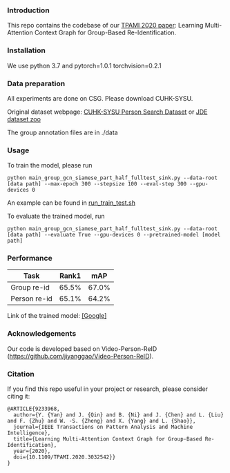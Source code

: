 ### Introduction
This repo contains the codebase of our [TPAMI 2020 paper](https://ieeexplore.ieee.org/document/9233968): Learning Multi-Attention Context Graph for Group-Based Re-Identification.

### Installation
We use python 3.7 and pytorch=1.0.1 torchvision=0.2.1

### Data preparation
All experiments are done on CSG. Please download CUHK-SYSU.

Original dataset webpage: [CUHK-SYSU Person Search Dataset](http://www.ee.cuhk.edu.hk/~xgwang/PS/dataset.html) or [JDE dataset zoo](https://github.com/Zhongdao/Towards-Realtime-MOT/blob/master/DATASET_ZOO.md)

The group annotation files are in ./data

### Usage
To train the model, please run

    python main_group_gcn_siamese_part_half_fulltest_sink.py --data-root [data path] --max-epoch 300 --stepsize 100 --eval-step 300 --gpu-devices 0
    
An example can be found in [run_train_test.sh](https://github.com/daodaofr/group_reid/blob/master/run_train_test.sh)

To evaluate the trained model, run
    
    python main_group_gcn_siamese_part_half_fulltest_sink.py --data-root [data path] --evaluate True --gpu-devices 0 --pretrained-model [model path]

### Performance
|Task|Rank1 | mAP | 
|-----|------|-----|
|Group re-id| 65.5%|67.0%| 
|Person re-id|65.1%|64.2%| 

Link of the trained model: [[Google]](https://drive.google.com/file/d/1j6r4-Fu2FyfE5LHeWrTcFm3xl92t8Lnp/view?usp=sharing)

### Acknowledgements
Our code is developed based on Video-Person-ReID (https://github.com/jiyanggao/Video-Person-ReID). 

### Citation
If you find this repo useful in your project or research, please consider citing it:
```
@ARTICLE{9233968,
  author={Y. {Yan} and J. {Qin} and B. {Ni} and J. {Chen} and L. {Liu} and F. {Zhu} and W. -S. {Zheng} and X. {Yang} and L. {Shao}},
  journal={IEEE Transactions on Pattern Analysis and Machine Intelligence}, 
  title={Learning Multi-Attention Context Graph for Group-Based Re-Identification}, 
  year={2020},
  doi={10.1109/TPAMI.2020.3032542}}
}
```
